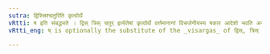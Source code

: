 ```yaml
---
sutra: द्विस्त्त्रिश्चतुरिति कृत्वोर्थे
vRtti: ष इति संबद्ध्यते । द्विस् त्रिस् चतुर् इत्येतेषां कृत्वोर्थे वर्त्तमानानां विसर्जनीयस्य षकार आदेशो भवति अन्यतरस्यां कुप्वोः परतः ॥
vRtti_eng: ष् is optionally the substitute of the _visargas_ of द्विस्, त्रिस् and चतुर् when they are used as Numeral adverbs, (before a hard guttural and labial).

---
```

